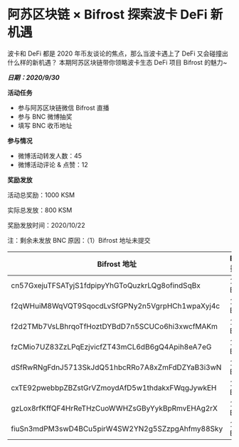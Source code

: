 # 阿苏区块链 × Bifrost  探索波卡 DeFi 新机遇

波卡和 DeFi 都是 2020 年币友谈论的焦点，那么当波卡遇上了 DeFi 又会碰撞出什么样的新机遇？ 本期阿苏区块链带你领略波卡生态 DeFi 项目 Bifrost 的魅力~

***日期：2020/9/30***

**活动任务**

- 参与阿苏区块链微信 Bifrost 直播
- 参与 BNC 微博抽奖
- 填写 BNC 收币地址

**参与情况**

- 微博活动转发人数：45
- 微博活动评论 & 点赞：12

**奖励发放**

活动总奖励：1000 KSM

实际总发放：800 KSM

奖励发放时间：2020/10/22

注：剩余未发放 BNC 原因：（1）Bifrost 地址未提交

| Bifrost 地址                                      | BNC 数量  |
| ----------------------------------------------- | ------- |
| cn57GxejuTFSATyjS1fdpipyYhGToQuzkrLQg8ofindSqBx | 100 BNC |
| f2qWHuiM8WqVQT9SqocdLvSfGPNy2n5VgrpHCh1wpaXyj4c | 100 BNC |
| f2d2TMb7VsLBhrqoTfHoztDYBdD7n5SCUCo6hi3xwcfMAKm | 100 BNC |
| fzCMio7UZ83ZzLPqEzjvicfZT43mCL6dB6gQ4Apih8eA7eG | 100 BNC |
| dSfRwRNgFdnJ5713SkJdQ51hbcRRo7A8xZmFdDZYaB3i3wN | 100 BNC |
| cxTE92pwebbpZBZstGrVZmoydAfD5w1thdakxFWqgJywkEH | 100 BNC |
| gzLox8rfKffQF4HrReTHzCuoWWHZsGByYykBpRmvEHAg2rX | 100 BNC |
| fiuSn3mdPM3swD4BCu5pirW4SW2YN2g5SZzpgAhfmy88Sky | 100 BNC |